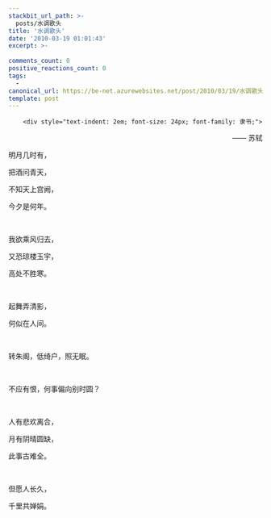```yaml
---
stackbit_url_path: >-
  posts/水调歌头
title: '水调歌头'
date: '2010-03-19 01:01:43'
excerpt: >-
  
comments_count: 0
positive_reactions_count: 0
tags: 
  - 
canonical_url: https://be-net.azurewebsites.net/post/2010/03/19/水调歌头
template: post
---
```


        <div style="text-indent: 2em; font-size: 24px; font-family: 隶书;">
<p style="text-align: right;">—— 苏轼</p>
<p>明月几时有，</p>
<p>把酒问青天，</p>
<p>不知天上宫阙，</p>
<p>今夕是何年。</p>
<p>&nbsp;</p>
<p>我欲乘风归去，</p>
<p>又恐琼楼玉宇，</p>
<p>高处不胜寒。</p>
<p>&nbsp;</p>
<p>起舞弄清影，</p>
<p>何似在人间。</p>
<p>&nbsp;</p>
<p>转朱阁，低绮户，照无眠。</p>
<p>&nbsp;</p>
<p>不应有恨，何事偏向别时圆？</p>
<p>&nbsp;</p>
<p>人有悲欢离合，</p>
<p>月有阴晴圆缺，</p>
<p>此事古难全。</p>
<p>&nbsp;</p>
<p>但愿人长久，</p>
<p>千里共婵娟。</p>
</div>
      